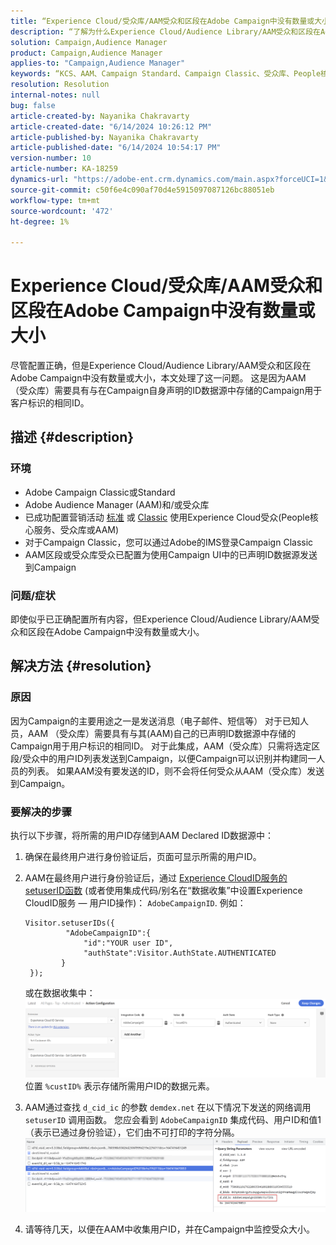 ```yaml
---
title: “Experience Cloud/受众库/AAM受众和区段在Adobe Campaign中没有数量或大小”
description: “了解为什么Experience Cloud/Audience Library/AAM受众和区段在Adobe Campaign中没有数量或大小，即使配置正确也是如此。”
solution: Campaign,Audience Manager
product: Campaign,Audience Manager
applies-to: "Campaign,Audience Manager"
keywords: “KCS、AAM、Campaign Standard、Campaign Classic、受众库、People核心服务、Experience Cloud受众”
resolution: Resolution
internal-notes: null
bug: false
article-created-by: Nayanika Chakravarty
article-created-date: "6/14/2024 10:26:12 PM"
article-published-by: Nayanika Chakravarty
article-published-date: "6/14/2024 10:54:17 PM"
version-number: 10
article-number: KA-18259
dynamics-url: "https://adobe-ent.crm.dynamics.com/main.aspx?forceUCI=1&pagetype=entityrecord&etn=knowledgearticle&id=58e4c019-9d2a-ef11-840b-6045bd006704"
source-git-commit: c50f6e4c090af70d4e5915097087126bc88051eb
workflow-type: tm+mt
source-wordcount: '472'
ht-degree: 1%

---
```


# Experience Cloud/受众库/AAM受众和区段在Adobe Campaign中没有数量或大小


尽管配置正确，但是Experience Cloud/Audience Library/AAM受众和区段在Adobe Campaign中没有数量或大小，本文处理了这一问题。 这是因为AAM （受众库）需要具有与在Campaign自身声明的ID数据源中存储的Campaign用于客户标识的相同ID。

## 描述 {#description}


### 环境









- Adobe Campaign Classic或Standard
- Adobe Audience Manager (AAM)和/或受众库
- 已成功配置营销活动 [标准](https://experienceleague.adobe.com/docs/campaign-standard/using/integrating-with-adobe-cloud/working-with-campaign-and-audience-manager-or-people-core-service/provisioning-and-configuring-integration-with-audience-manager-or-people-core-service.html?lang=en) 或 [Classic](https://experienceleague.adobe.com/docs/campaign-classic/using/integrating-with-adobe-experience-cloud/audience-sharing/configuring-shared-audiences-integration-in-adobe-campaign.html?lang=en) 使用Experience Cloud受众(People核心服务、受众库或AAM)
- 对于Campaign Classic，您可以通过Adobe的IMS登录Campaign Classic
- AAM区段或受众库受众已配置为使用Campaign UI中的已声明ID数据源发送到Campaign


### 问题/症状 

即使似乎已正确配置所有内容，但Experience Cloud/Audience Library/AAM受众和区段在Adobe Campaign中没有数量或大小。


## 解决方法 {#resolution}


### 原因

因为Campaign的主要用途之一是发送消息（电子邮件、短信等） 对于已知人员，AAM （受众库）需要具有与其(AAM)自己的已声明ID数据源中存储的Campaign用于用户标识的相同ID。 对于此集成，AAM（受众库）只需将选定区段/受众中的用户ID列表发送到Campaign，以便Campaign可以识别并构建同一人员的列表。 如果AAM没有要发送的ID，则不会将任何受众从AAM（受众库）发送到Campaign。

### 要解决的步骤

执行以下步骤，将所需的用户ID存储到AAM Declared ID数据源中：

1. 确保在最终用户进行身份验证后，页面可显示所需的用户ID。
2. AAM在最终用户进行身份验证后，通过 [Experience CloudID服务的setuserID函数](https://experienceleague.adobe.com/docs/id-service/using/id-service-api/methods/setcustomerids.html?lang=en) (或者使用集成代码/别名在“数据收集”中设置Experience CloudID服务 — 用户ID操作)： `AdobeCampaignID`. 例如：


   ```
   Visitor.setuserIDs({
            "AdobeCampaignID":{ 
                "id":"YOUR user ID", 
                "authState":Visitor.AuthState.AUTHENTICATED 
           } 
    });
   ```


   或在数据收集中：
   ![](assets/4e9305cf-76a5-ec11-983f-0022480b028f.png)
位置 `%custID%` 表示存储所需用户ID的数据元素。
3. AAM通过查找 `d_cid_ic` 的参数 `demdex.net` 在以下情况下发送的网络调用 `setuserID` 调用函数。 您应会看到 `AdobeCampaignID` 集成代码、用户ID和值1（表示已通过身份验证），它们由不可打印的字符分隔。    ![](assets/4f9305cf-76a5-ec11-983f-0022480b028f.png)
4. 请等待几天，以便在AAM中收集用户ID，并在Campaign中监控受众大小。

